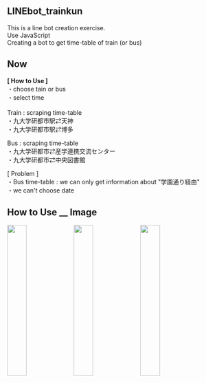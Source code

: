 ## LINEbot_trainkun

This is a line bot creation exercise.<br>
Use JavaScript<br>
Creating a bot to get time-table of train (or bus) <br>

##  Now 
**[ How to Use ]** <br>
・choose tain or bus<br>
・select time<br><br>
Train : scraping time-table<br>
・九大学研都市駅⇄天神<br>
・九大学研都市駅⇄博多<br>

Bus : scraping time-table<br>
・九大学研都市⇄産学連携交流センター<br>
・九大学研都市⇄中央図書館<br>

[ Problem ]<br>
・Bus time-table : we can only get information about "学園通り経由" <br>
・we can't choose date


## How to Use __ Image
<img src="https://user-images.githubusercontent.com/51741264/86944886-53db9f00-c183-11ea-8ca8-cbb4e1ac8821.PNG" width=30%> <img src="https://user-images.githubusercontent.com/51741264/86944928-5dfd9d80-c183-11ea-9c91-93c1ef573607.PNG" width=30%> <img src="https://user-images.githubusercontent.com/51741264/86944937-605ff780-c183-11ea-8160-64efc8358d68.PNG" width=30%>



